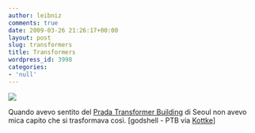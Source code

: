 ```yaml
---
author: leibniz
comments: true
date: 2009-03-26 21:26:17+00:00
layout: post
slug: transformers
title: Transformers
wordpress_id: 3998
categories:
- 'null'
---
```


[![](http://blog.godshell.com/blog/uploads/prada_transformer_views.jpg)](http://blog.godshell.com/blog/uploads/prada_transformer_views.jpg)

Quando avevo sentito del [Prada Transformer Building](http://www.prada-transformer.com/) di Seoul non avevo mica capito che si trasformava così. [godshell - PTB via [Kottke](http://www.kottke.org/09/03/more-than-meets-the-ibeam)]

